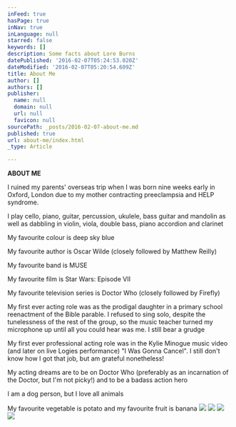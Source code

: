 ```yaml
---
inFeed: true
hasPage: true
inNav: true
inLanguage: null
starred: false
keywords: []
description: Some facts about Lore Burns
datePublished: '2016-02-07T05:24:53.020Z'
dateModified: '2016-02-07T05:20:54.609Z'
title: About Me
author: []
authors: []
publisher:
  name: null
  domain: null
  url: null
  favicon: null
sourcePath: _posts/2016-02-07-about-me.md
published: true
url: about-me/index.html
_type: Article

---
```

**ABOUT ME**

I ruined my parents' overseas trip when I was born nine weeks early in Oxford, London due to my mother contracting preeclampsia and HELP syndrome.

I play cello, piano, guitar, percussion, ukulele, bass guitar and mandolin as well as dabbling in violin, viola, double bass, piano accordion and clarinet

My favourite colour is deep sky blue

My favourite author is Oscar Wilde (closely followed by Matthew Reilly)

My favourite band  is MUSE

My favourite film is Star Wars: Episode VII

My favourite television series is Doctor Who (closely followed by Firefly)

My first ever acting role was as the prodigal daughter in a primary school reenactment of the Bible parable. I refused to sing solo, despite the tunelessness of the rest of the group, so the music teacher turned my microphone up until all you could hear was me. I still bear a grudge

My first ever professional acting role was in the Kylie Minogue music video (and later on live Logies performance) "I Was Gonna Cancel". I still don't know how I got that job, but am grateful nonetheless!

My acting dreams are to be on Doctor Who (preferably as an incarnation of the Doctor, but I'm not picky!) and to be a badass action hero

I am a dog person, but I love all animals

My favourite vegetable is potato and my favourite fruit is banana
![](https://the-grid-user-content.s3-us-west-2.amazonaws.com/2c6c32c7-a3f1-4299-a8b0-32807f87526e.jpg)
![](https://the-grid-user-content.s3-us-west-2.amazonaws.com/84e025a9-9b03-44a5-9b7b-bda6fa1e066b.jpg)
![](https://the-grid-user-content.s3-us-west-2.amazonaws.com/318289cc-ef54-48a6-950f-fa5fb8973e1f.jpg)
![](https://the-grid-user-content.s3-us-west-2.amazonaws.com/7ad5e1fa-cb38-4cfd-8b43-c9e44179c0ee.jpg)